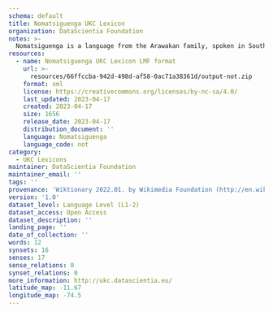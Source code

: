 ```yaml
---
schema: default
title: Nomatsiguenga UKC Lexicon
organization: DataScientia Foundation
notes: >-
  Nomatsiguenga is a language from the Arawakan family, spoken in South America. The UKC Lexicon of Nomatsiguenga is represented as a lexico-semantic network. It consists of words, word senses, synsets, as well as sense-level and synset-level relationships.
resources:
  - name: Nomatsiguenga UKC Lexicon LMF format
    url: >-
      resources/66ffccba-942d-498d-af58-0ac71a38361d/output-not.zip
    format: xml
    license: https://creativecommons.org/licenses/by-nc-sa/4.0/
    last_updated: 2023-04-17
    created: 2023-04-17
    size: 1656
    release_date: 2023-04-17
    distribution_document: ''
    language: Nomatsiguenga
    language_code: not
category:
  - UKC Lexicons
maintainer: DataScientia Foundation
maintainer_email: ''
tags: ''
provenance: 'Wiktionary 2022.01. by Wikimedia Foundation (http://en.wiktionary.org); CogNet 2.1 by Khuyagbaatar Batsuren, National University of Mongolia (http://cognet.ukc.disi.unitn.it); Native Languages of the Americas 2021.11. by Laura Redish and Orrin Lewis (http://www.native-languages.org); Princeton WordNet 2.1 by Princeton University (https://wordnet.princeton.edu)'
version: '1.0'
dataset_level: Language Level (L1-2)
dataset_access: Open Access
dataset_description: ''
landing_page: ''
date_of_collection: ''
words: 12
synsets: 16
senses: 17
sense_relations: 0
synset_relations: 0
more_information: http://ukc.datascientia.eu/
latitude_map: -11.67
longitude_map: -74.5
---
```

